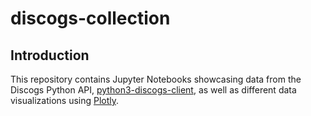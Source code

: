 # discogs-collection

## Introduction
This repository contains Jupyter Notebooks showcasing data from the Discogs Python API, [python3-discogs-client](https://github.com/joalla/discogs_client/), as well as different data visualizations using [Plotly](https://plotly.com/python/).
